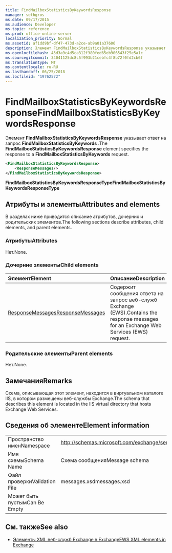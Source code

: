 ```yaml
---
title: FindMailboxStatisticsByKeywordsResponse
manager: sethgros
ms.date: 09/17/2015
ms.audience: Developer
ms.topic: reference
ms.prod: office-online-server
localization_priority: Normal
ms.assetid: af1dd9bf-df47-473d-a2ce-ab9a01a37606
description: Элемент FindMailboxStatisticsByKeywordsResponse указывает ответ на запрос FindMailboxStatisticsByKeywords.
ms.openlocfilehash: 43d3a9c4d5ca312f380fed65eb906543f25e5a1c
ms.sourcegitcommit: 34041125dc8c5f993b21cebfc4f8b72f0fd2cb6f
ms.translationtype: MT
ms.contentlocale: ru-RU
ms.lasthandoff: 06/25/2018
ms.locfileid: "19762572"
---
```

# <a name="findmailboxstatisticsbykeywordsresponse"></a><span data-ttu-id="798bc-103">FindMailboxStatisticsByKeywordsResponse</span><span class="sxs-lookup"><span data-stu-id="798bc-103">FindMailboxStatisticsByKeywordsResponse</span></span>

<span data-ttu-id="798bc-104">Элемент **FindMailboxStatisticsByKeywordsResponse** указывает ответ на запрос **FindMailboxStatisticsByKeywords** .</span><span class="sxs-lookup"><span data-stu-id="798bc-104">The **FindMailboxStatisticsByKeywordsResponse** element specifies the response to a **FindMailboxStatisticsByKeywords** request.</span></span> 
  
```XML
<FindMailboxStatisticsByKeywordsResponse>
    <ResponseMessages/>
</FindMailboxStatisticsByKeywordsResponse>
```

 <span data-ttu-id="798bc-105">**FindMailboxStatisticsByKeywordsResponseType**</span><span class="sxs-lookup"><span data-stu-id="798bc-105">**FindMailboxStatisticsByKeywordsResponseType**</span></span>
## <a name="attributes-and-elements"></a><span data-ttu-id="798bc-106">Атрибуты и элементы</span><span class="sxs-lookup"><span data-stu-id="798bc-106">Attributes and elements</span></span>

<span data-ttu-id="798bc-107">В разделах ниже приводится описание атрибутов, дочерних и родительских элементов.</span><span class="sxs-lookup"><span data-stu-id="798bc-107">The following sections describe attributes, child elements, and parent elements.</span></span>
  
### <a name="attributes"></a><span data-ttu-id="798bc-108">Атрибуты</span><span class="sxs-lookup"><span data-stu-id="798bc-108">Attributes</span></span>

<span data-ttu-id="798bc-109">Нет.</span><span class="sxs-lookup"><span data-stu-id="798bc-109">None.</span></span>
  
### <a name="child-elements"></a><span data-ttu-id="798bc-110">Дочерние элементы</span><span class="sxs-lookup"><span data-stu-id="798bc-110">Child elements</span></span>

|<span data-ttu-id="798bc-111">**Элемент**</span><span class="sxs-lookup"><span data-stu-id="798bc-111">**Element**</span></span>|<span data-ttu-id="798bc-112">**Описание**</span><span class="sxs-lookup"><span data-stu-id="798bc-112">**Description**</span></span>|
|:-----|:-----|
|[<span data-ttu-id="798bc-113">ResponseMessages</span><span class="sxs-lookup"><span data-stu-id="798bc-113">ResponseMessages</span></span>](responsemessages.md) <br/> |<span data-ttu-id="798bc-114">Содержит сообщения ответа на запрос веб-служб Exchange (EWS).</span><span class="sxs-lookup"><span data-stu-id="798bc-114">Contains the response messages for an Exchange Web Services (EWS) request.</span></span>  <br/> |
   
### <a name="parent-elements"></a><span data-ttu-id="798bc-115">Родительские элементы</span><span class="sxs-lookup"><span data-stu-id="798bc-115">Parent elements</span></span>

<span data-ttu-id="798bc-116">Нет.</span><span class="sxs-lookup"><span data-stu-id="798bc-116">None.</span></span>
  
## <a name="remarks"></a><span data-ttu-id="798bc-117">Замечания</span><span class="sxs-lookup"><span data-stu-id="798bc-117">Remarks</span></span>

<span data-ttu-id="798bc-118">Схема, описывающая этот элемент, находится в виртуальном каталоге IIS, в котором размещены веб-службы Exchange.</span><span class="sxs-lookup"><span data-stu-id="798bc-118">The schema that describes this element is located in the IIS virtual directory that hosts Exchange Web Services.</span></span>
  
## <a name="element-information"></a><span data-ttu-id="798bc-119">Сведения об элементе</span><span class="sxs-lookup"><span data-stu-id="798bc-119">Element information</span></span>

|||
|:-----|:-----|
|<span data-ttu-id="798bc-120">Пространство имен</span><span class="sxs-lookup"><span data-stu-id="798bc-120">Namespace</span></span>  <br/> |http://schemas.microsoft.com/exchange/services/2006/messages  <br/> |
|<span data-ttu-id="798bc-121">Имя схемы</span><span class="sxs-lookup"><span data-stu-id="798bc-121">Schema Name</span></span>  <br/> |<span data-ttu-id="798bc-122">Схема сообщения</span><span class="sxs-lookup"><span data-stu-id="798bc-122">Message schema</span></span>  <br/> |
|<span data-ttu-id="798bc-123">Файл проверки</span><span class="sxs-lookup"><span data-stu-id="798bc-123">Validation File</span></span>  <br/> |<span data-ttu-id="798bc-124">messages.xsd</span><span class="sxs-lookup"><span data-stu-id="798bc-124">messages.xsd</span></span>  <br/> |
|<span data-ttu-id="798bc-125">Может быть пустым</span><span class="sxs-lookup"><span data-stu-id="798bc-125">Can Be Empty</span></span>  <br/> ||
   
## <a name="see-also"></a><span data-ttu-id="798bc-126">См. также</span><span class="sxs-lookup"><span data-stu-id="798bc-126">See also</span></span>



- [<span data-ttu-id="798bc-127">Элементы XML веб-служб Exchange в Exchange</span><span class="sxs-lookup"><span data-stu-id="798bc-127">EWS XML elements in Exchange</span></span>](ews-xml-elements-in-exchange.md)

